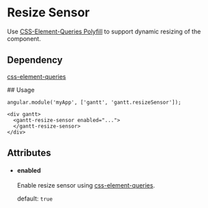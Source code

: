 # Resize Sensor

Use [CSS-Element-Queries Polyfill](https://github.com/marcj/css-element-queries) to support dynamic 
resizing of the component.

## Dependency

[css-element-queries](https://github.com/marcj/css-element-queries)

## Usage

    angular.module('myApp', ['gantt', 'gantt.resizeSensor']);

<!-- -->

    <div gantt>
      <gantt-resize-sensor enabled="...">
      </gantt-resize-sensor>
    </div>

## Attributes

- #### enabled

    Enable resize sensor using [css-element-queries](https://github.com/marcj/css-element-queries).

    default: `true`
